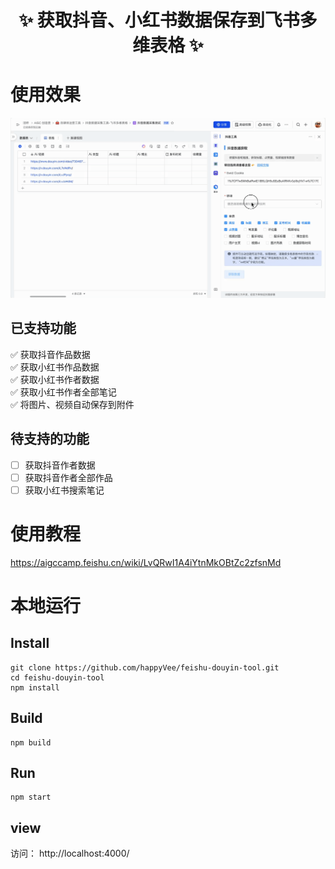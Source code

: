 <h1 align="center">✨ 获取抖音、小红书数据保存到飞书多维表格 ✨</h1>

# 使用效果
![使用效果](/use-doc/使用示例.gif)

## 已支持功能
✅ 获取抖音作品数据   
✅ 获取小红书作品数据   
✅ 获取小红书作者数据   
✅ 获取小红书作者全部笔记   
✅ 将图片、视频自动保存到附件   


## 待支持的功能
- [ ] 获取抖音作者数据   
- [ ] 获取抖音作者全部作品   
- [ ] 获取小红书搜索笔记   

# 使用教程

https://aigccamp.feishu.cn/wiki/LvQRwI1A4iYtnMkOBtZc2zfsnMd

# 本地运行
## Install
```
git clone https://github.com/happyVee/feishu-douyin-tool.git
cd feishu-douyin-tool
npm install
```

## Build
```
npm build
```

## Run
```
npm start
```

## view
访问： http://localhost:4000/